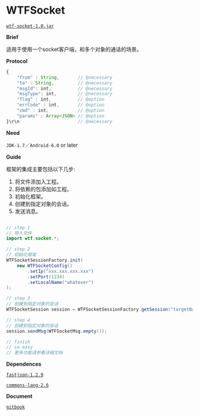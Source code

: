 # WTFSocket

[`wtf-socket-1.0.jar`](https://github.com/ZhangFly/WTFSocket/tree/master/socket/jar)

**Brief**

适用于使用一个socket客户端，和多个对象的通话的场景。

**Protocol**

```js
{
    "from" : String,       // @necessary
    "to" : String,         // @necessary
    "msgId": int,          // @necessary
    "msgType": int,        // @necessary
    "flag" : int,          // @option
    "errCode" : int,       // @option
    "cmd" : int,           // @option
    "params" : Array<JSON> // @option
}\r\n                      // @necessary

```

**Need**

`JDK-1.7`／`Android-6.0` or later

**Guide**

框架的集成主要包括以下几步:

1. 将文件添加入工程。
2. 将依赖的包添加如工程。
3. 初始化框架。
4. 创建到指定对象的会话。
5. 发送消息。

```java

// step 1
// 导入文件
import wtf.socket.*;

// step 2
// 初始化框架
WTFSocketSessionFactory.init(
    new WTFSocketConfig()
        .setIp("xxx.xxx.xxx.xxx")
        .setPort(1234)
        .setLocalName("whatever")
);

// step 3
// 创建到指定对象的会话
WTFSocketSession session = WTFSocketSessionFactory.getSession("targetName");

// step 4
// 创建到指定对象的会话
session.sendMsg(WTFSocketMsg.empty()); 

// finish
// so easy
// 更多功能请参看详细文档

```

**Dependences**

[`fastjson-1.2.9`](http://mvnrepository.com/artifact/com.alibaba/fastjson/1.2.9)

[`commons-lang-2.6`](http://mvnrepository.com/artifact/commons-lang/commons-lang/2.6)

**Document**

[`gitbook`](https://zoutstanding.gitbooks.io/wtfsocket/content/)
